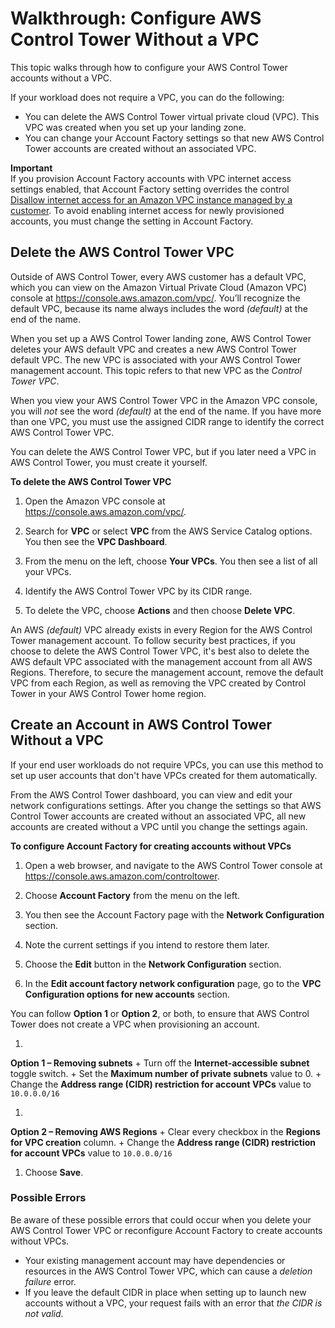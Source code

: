 # Walkthrough: Configure AWS Control Tower Without a VPC<a name="configure-without-vpc"></a>

This topic walks through how to configure your AWS Control Tower accounts without a VPC\.

If your workload does not require a VPC, you can do the following:
+ You can delete the AWS Control Tower virtual private cloud \(VPC\)\. This VPC was created when you set up your landing zone\.
+ You can change your Account Factory settings so that new AWS Control Tower accounts are created without an associated VPC\.

**Important**  
If you provision Account Factory accounts with VPC internet access settings enabled, that Account Factory setting overrides the control [Disallow internet access for an Amazon VPC instance managed by a customer](data-residency-controls.md#disallow-vpc-internet-access)\. To avoid enabling internet access for newly provisioned accounts, you must change the setting in Account Factory\.

## Delete the AWS Control Tower VPC<a name="delete-master-vpc"></a>

Outside of AWS Control Tower, every AWS customer has a default VPC, which you can view on the Amazon Virtual Private Cloud \(Amazon VPC\) console at [https://console\.aws\.amazon\.com/vpc/](https://console.aws.amazon.com/vpc/)\. You’ll recognize the default VPC, because its name always includes the word *\(default\)* at the end of the name\.

When you set up a AWS Control Tower landing zone, AWS Control Tower deletes your AWS default VPC and creates a new AWS Control Tower default VPC\. The new VPC is associated with your AWS Control Tower management account\. This topic refers to that new VPC as the *Control Tower VPC*\.

When you view your AWS Control Tower VPC in the Amazon VPC console, you will *not* see the word *\(default\)* at the end of the name\. If you have more than one VPC, you must use the assigned CIDR range to identify the correct AWS Control Tower VPC\.

You can delete the AWS Control Tower VPC, but if you later need a VPC in AWS Control Tower, you must create it yourself\.

**To delete the AWS Control Tower VPC**

1. Open the Amazon VPC console at [https://console\.aws\.amazon\.com/vpc/](https://console.aws.amazon.com/vpc/)\.

1. Search for **VPC** or select **VPC** from the AWS Service Catalog options\. You then see the **VPC Dashboard**\.

1. From the menu on the left, choose **Your VPCs**\. You then see a list of all your VPCs\.

1. Identify the AWS Control Tower VPC by its CIDR range\.

1. To delete the VPC, choose **Actions** and then choose **Delete VPC**\.

An AWS *\(default\)* VPC already exists in every Region for the AWS Control Tower management account\. To follow security best practices, if you choose to delete the AWS Control Tower VPC, it's best also to delete the AWS default VPC associated with the management account from all AWS Regions\. Therefore, to secure the management account, remove the default VPC from each Region, as well as removing the VPC created by Control Tower in your AWS Control Tower home region\.

## Create an Account in AWS Control Tower Without a VPC<a name="create-without-vpc"></a>

If your end user workloads do not require VPCs, you can use this method to set up user accounts that don't have VPCs created for them automatically\.

From the AWS Control Tower dashboard, you can view and edit your network configurations settings\. After you change the settings so that AWS Control Tower accounts are created without an associated VPC, all new accounts are created without a VPC until you change the settings again\.



**To configure Account Factory for creating accounts without VPCs**

1. Open a web browser, and navigate to the AWS Control Tower console at [https://console\.aws\.amazon\.com/controltower](https://console.aws.amazon.com/controltower)\.

1. Choose **Account Factory** from the menu on the left\.

1. You then see the Account Factory page with the **Network Configuration** section\.

1. Note the current settings if you intend to restore them later\.

1. Choose the **Edit** button in the **Network Configuration** section\.

1.  In the **Edit account factory network configuration** page, go to the **VPC Configuration options for new accounts** section\.

   You can follow **Option 1** or **Option 2**, or both, to ensure that AWS Control Tower does not create a VPC when provisioning an account\.

   1. 

**Option 1 – Removing subnets**
      + Turn off the **Internet\-accessible subnet** toggle switch\.
      + Set the **Maximum number of private subnets** value to 0\.
      + Change the **Address range \(CIDR\) restriction for account VPCs** value to `10.0.0.0/16`

   1. 

**Option 2 – Removing AWS Regions**
      + Clear every checkbox in the **Regions for VPC creation** column\.
      + Change the **Address range \(CIDR\) restriction for account VPCs** value to `10.0.0.0/16`

1. Choose **Save**\.

### Possible Errors<a name="error-notes"></a>

Be aware of these possible errors that could occur when you delete your AWS Control Tower VPC or reconfigure Account Factory to create accounts without VPCs\. 
+ Your existing management account may have dependencies or resources in the AWS Control Tower VPC, which can cause a *deletion failure* error\. 
+ If you leave the default CIDR in place when setting up to launch new accounts without a VPC, your request fails with an error that *the CIDR is not valid*\.